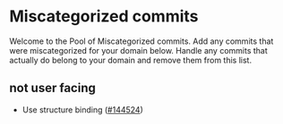 # Miscategorized commits

Welcome to the Pool of Miscategorized commits.
Add any commits that were miscategorized for your domain below.
Handle any commits that actually do belong to your domain and remove them from this list.

## not user facing
- Use structure binding ([#144524](https://github.com/pytorch/pytorch/pull/144524))
